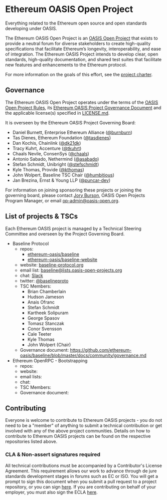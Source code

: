 # Ethereum OASIS Open Project
Everything related to the Ethereum open source and open standards developing under OASIS.

The Ethereum OASIS Open Project is an [OASIS Open Project](http://oasis-open-projects.org/) that exists to provide a neutral forum for diverse stakeholders to create high-quality specifications that facilitate Ethereum’s longevity, interoperability, and ease of integration. The Ethereum OASIS Project intends to develop clear, open standards, high-quality documentation, and shared test suites that facilitate new features and enhancements to the Ethereum protocol.

For more information on the goals of this effort, see the [project charter](./PROJECT_CHARTER.md). 

## Governance
The Ethereum OASIS Open Project operates under the terms of the [OASIS Open Project Rules](https://github.com/oasis-open-projects/documentation/blob/master/board-docs/open-projects-rules.md), its [Ethereum OASIS Project Governance Document](https://github.com/ethereum-oasis/oasis-open-project/blob/master/GOVERNANCE.md) and the applicable license(s) specified in [LICENSE.md](./LICENSE).

It is overseen by the Ethereum OASIS Project Governing Board:

* Daniel Burnett, Enterprise Ethereum Alliance ([@burnburn](https://github.com/burnburn))
* Tas Dienes, Ethereum Foundation ([@tasdienes](https://github.com/tasdienes))
* Dan Kochis, Chainlink ([@dk21dk](https://github.com/dk21dk))
* Tracy Kuhrt, Accenture ([@tkuhrt](https://github.com/tkuhrt))
* Chaals Nevile, ConsenSys ([@chaals](https://github.com/chaals))
* Antonio Sabado, Nethermind ([@asabado](https://github.com/asabado))
* Stefan Schmidt, Unibright ([@stefschmidt](https://github.com/stefschmidt))
* Kyle Thomas, Provide ([@kthomas](https://github.com/kthomas))
* John Wolpert, Baseline TSC Chair ([@humbitious](https://github.com/humbitious))
* Jan Brezina, Ernst & Young LLP ([@puncar-dev](https://github.com/puncar-dev))

For information on joining sponsoring these projects or joining the governing board, please contact [Jory Burson](https://github.com/jorydotcom), OASIS Open Projects Program Manager, or email [op-admin@oasis-open.org]().

## List of projects & TSCs
Each Ethereum OASIS project is managed by a Technical Steering Committee and overseen by the Project Governing Board.

* Baseline Protocol
  * repos: 
    * [ethereum-oasis/baseline](https://github.com/ethereum-oasis/baseline)
    * [ethereum-oasis/baseline-website](https://github.com/ethereum-oasis/baseline-website)
  * website: [baseline-protocol.org](https://www.baseline-protocol.org/)
  * email list: [baseline@lists.oasis-open-projects.org](https://lists.oasis-open-projects.org/g/baseline)
  * chat: [Slack](https://communityinviter.com/apps/ethereum-baseline/join-us)
  * twitter: [@baselineproto](https://twitter.com/baselineproto)
  * TSC Members: 
    * Brian Chamberlain
    * Hudson Jameson
    * Anais Ofranc
    * Stefan Schmidt
    * Kartheek Solipuram
    * George Spasov
    * Tomasz Stanczak
    * Conor Svensson
    * Cale Teeter
    * Kyle Thomas
    * John Wolpert (Chair)
  * Governance document: https://github.com/ethereum-oasis/baseline/blob/master/docs/community/governance.md
* Ethereum OpenRPC - Bootstrapping
  * repos: 
  * website:
  * email lists:
  * chat:
  * TSC Members:
  * Governance document:

## Contributing
Everyone is welcome to contribute to Ethereum OASIS projects - you do not need to be a "member" of anything to submit a technical contribution or get involved with any of the above project communities. Details on how to contribute to Ethereum OASIS projects can be found on the respective repositories listed above.

### CLA & Non-assert signatures required
All technical contributions must be accompanied by a Contributor's License Agreement. This requirement allows our work to advance through de jure standards development stages in forums such as EC or ISO. You will get a prompt to sign this document when you submit a pull request to a project repository, or you can sign [here](https://cla-assistant.io/ethereum-oasis/oasis-open-project). If you are contributing on behalf of your employer, you must also sign the ECLA [here](https://www.oasis-open.org/resources/projects/cla/projects-entity-cla).
